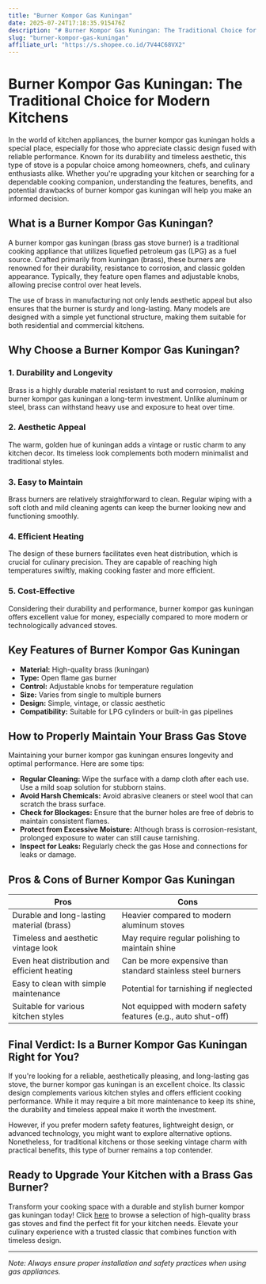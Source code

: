 ```yaml
---
title: "Burner Kompor Gas Kuningan"
date: 2025-07-24T17:18:35.915476Z
description: "# Burner Kompor Gas Kuningan: The Traditional Choice for Modern Kitchens..."
slug: "burner-kompor-gas-kuningan"
affiliate_url: "https://s.shopee.co.id/7V44C68VX2"
---
```

# Burner Kompor Gas Kuningan: The Traditional Choice for Modern Kitchens

In the world of kitchen appliances, the burner kompor gas kuningan holds a special place, especially for those who appreciate classic design fused with reliable performance. Known for its durability and timeless aesthetic, this type of stove is a popular choice among homeowners, chefs, and culinary enthusiasts alike. Whether you're upgrading your kitchen or searching for a dependable cooking companion, understanding the features, benefits, and potential drawbacks of burner kompor gas kuningan will help you make an informed decision.

## What is a Burner Kompor Gas Kuningan?

A burner kompor gas kuningan (brass gas stove burner) is a traditional cooking appliance that utilizes liquefied petroleum gas (LPG) as a fuel source. Crafted primarily from kuningan (brass), these burners are renowned for their durability, resistance to corrosion, and classic golden appearance. Typically, they feature open flames and adjustable knobs, allowing precise control over heat levels.

The use of brass in manufacturing not only lends aesthetic appeal but also ensures that the burner is sturdy and long-lasting. Many models are designed with a simple yet functional structure, making them suitable for both residential and commercial kitchens.

## Why Choose a Burner Kompor Gas Kuningan?

### 1. Durability and Longevity
Brass is a highly durable material resistant to rust and corrosion, making burner kompor gas kuningan a long-term investment. Unlike aluminum or steel, brass can withstand heavy use and exposure to heat over time.

### 2. Aesthetic Appeal
The warm, golden hue of kuningan adds a vintage or rustic charm to any kitchen decor. Its timeless look complements both modern minimalist and traditional styles.

### 3. Easy to Maintain
Brass burners are relatively straightforward to clean. Regular wiping with a soft cloth and mild cleaning agents can keep the burner looking new and functioning smoothly.

### 4. Efficient Heating
The design of these burners facilitates even heat distribution, which is crucial for culinary precision. They are capable of reaching high temperatures swiftly, making cooking faster and more efficient.

### 5. Cost-Effective
Considering their durability and performance, burner kompor gas kuningan offers excellent value for money, especially compared to more modern or technologically advanced stoves.

## Key Features of Burner Kompor Gas Kuningan

- **Material:** High-quality brass (kuningan)
- **Type:** Open flame gas burner
- **Control:** Adjustable knobs for temperature regulation
- **Size:** Varies from single to multiple burners
- **Design:** Simple, vintage, or classic aesthetic
- **Compatibility:** Suitable for LPG cylinders or built-in gas pipelines

## How to Properly Maintain Your Brass Gas Stove

Maintaining your burner kompor gas kuningan ensures longevity and optimal performance. Here are some tips:

- **Regular Cleaning:** Wipe the surface with a damp cloth after each use. Use a mild soap solution for stubborn stains.
- **Avoid Harsh Chemicals:** Avoid abrasive cleaners or steel wool that can scratch the brass surface.
- **Check for Blockages:** Ensure that the burner holes are free of debris to maintain consistent flames.
- **Protect from Excessive Moisture:** Although brass is corrosion-resistant, prolonged exposure to water can still cause tarnishing.
- **Inspect for Leaks:** Regularly check the gas Hose and connections for leaks or damage.

## Pros & Cons of Burner Kompor Gas Kuningan

| **Pros**                                        | **Cons**                                          |
|------------------------------------------------|--------------------------------------------------|
| Durable and long-lasting material (brass)    | Heavier compared to modern aluminum stoves    |
| Timeless and aesthetic vintage look          | May require regular polishing to maintain shine |
| Even heat distribution and efficient heating| Can be more expensive than standard stainless steel burners |
| Easy to clean with simple maintenance       | Potential for tarnishing if neglected       |
| Suitable for various kitchen styles         | Not equipped with modern safety features (e.g., auto shut-off) |

## Final Verdict: Is a Burner Kompor Gas Kuningan Right for You?

If you're looking for a reliable, aesthetically pleasing, and long-lasting gas stove, the burner kompor gas kuningan is an excellent choice. Its classic design complements various kitchen styles and offers efficient cooking performance. While it may require a bit more maintenance to keep its shine, the durability and timeless appeal make it worth the investment.

However, if you prefer modern safety features, lightweight design, or advanced technology, you might want to explore alternative options. Nonetheless, for traditional kitchens or those seeking vintage charm with practical benefits, this type of burner remains a top contender.

## Ready to Upgrade Your Kitchen with a Brass Gas Burner?

Transform your cooking space with a durable and stylish burner kompor gas kuningan today! Click [here](https://s.shopee.co.id/7V44C68VX2) to browse a selection of high-quality brass gas stoves and find the perfect fit for your kitchen needs. Elevate your culinary experience with a trusted classic that combines function with timeless design.

---

*Note: Always ensure proper installation and safety practices when using gas appliances.*